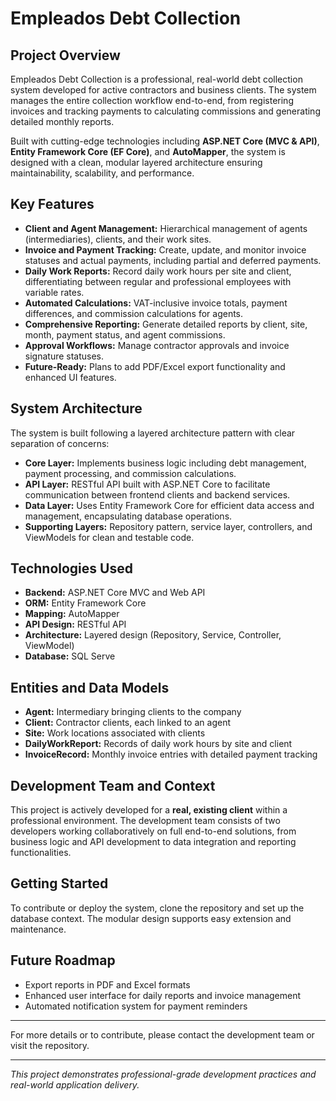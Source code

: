 # Empleados Debt Collection

## Project Overview

Empleados Debt Collection is a professional, real-world debt collection system developed for active contractors and business clients. The system manages the entire collection workflow end-to-end, from registering invoices and tracking payments to calculating commissions and generating detailed monthly reports.

Built with cutting-edge technologies including **ASP.NET Core (MVC & API)**, **Entity Framework Core (EF Core)**, and **AutoMapper**, the system is designed with a clean, modular layered architecture ensuring maintainability, scalability, and performance.

## Key Features

- **Client and Agent Management:** Hierarchical management of agents (intermediaries), clients, and their work sites.
- **Invoice and Payment Tracking:** Create, update, and monitor invoice statuses and actual payments, including partial and deferred payments.
- **Daily Work Reports:** Record daily work hours per site and client, differentiating between regular and professional employees with variable rates.
- **Automated Calculations:** VAT-inclusive invoice totals, payment differences, and commission calculations for agents.
- **Comprehensive Reporting:** Generate detailed reports by client, site, month, payment status, and agent commissions.
- **Approval Workflows:** Manage contractor approvals and invoice signature statuses.
- **Future-Ready:** Plans to add PDF/Excel export functionality and enhanced UI features.

## System Architecture

The system is built following a layered architecture pattern with clear separation of concerns:

- **Core Layer:** Implements business logic including debt management, payment processing, and commission calculations.
- **API Layer:** RESTful API built with ASP.NET Core to facilitate communication between frontend clients and backend services.
- **Data Layer:** Uses Entity Framework Core for efficient data access and management, encapsulating database operations.
- **Supporting Layers:** Repository pattern, service layer, controllers, and ViewModels for clean and testable code.

## Technologies Used

- **Backend:** ASP.NET Core MVC and Web API  
- **ORM:** Entity Framework Core  
- **Mapping:** AutoMapper  
- **API Design:** RESTful API  
- **Architecture:** Layered design (Repository, Service, Controller, ViewModel)  
- **Database:** SQL Serve

## Entities and Data Models

- **Agent:** Intermediary bringing clients to the company  
- **Client:** Contractor clients, each linked to an agent  
- **Site:** Work locations associated with clients  
- **DailyWorkReport:** Records of daily work hours by site and client  
- **InvoiceRecord:** Monthly invoice entries with detailed payment tracking

## Development Team and Context

This project is actively developed for a **real, existing client** within a professional environment. The development team consists of two developers working collaboratively on full end-to-end solutions, from business logic and API development to data integration and reporting functionalities.

## Getting Started

To contribute or deploy the system, clone the repository and set up the database context. The modular design supports easy extension and maintenance.

## Future Roadmap

- Export reports in PDF and Excel formats  
- Enhanced user interface for daily reports and invoice management  
- Automated notification system for payment reminders

---

For more details or to contribute, please contact the development team or visit the repository.

---

*This project demonstrates professional-grade development practices and real-world application delivery.*
